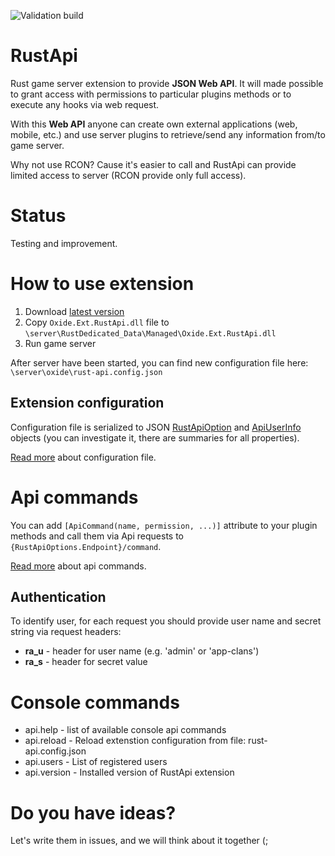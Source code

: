 ![Validation build](https://github.com/NickRimmer/RustApi/workflows/Validation%20build/badge.svg?branch=master)

# RustApi
Rust game server extension to provide **JSON Web API**.
It will made possible to grant access with permissions to particular plugins methods or to execute any hooks via web request.

With this **Web API** anyone can create own external applications (web, mobile, etc.) and use server plugins to retrieve/send any information from/to game server.

Why not use RCON? Cause it's easier to call and RustApi can provide limited access to server (RCON provide only full access).

# Status
Testing and improvement.

# How to use extension
1. Download [latest version](https://github.com/NickRimmer/RustApi/releases)
2. Copy `Oxide.Ext.RustApi.dll` file to `\server\RustDedicated_Data\Managed\Oxide.Ext.RustApi.dll`
3. Run game server

After server have been started, you can find new configuration file here:
`\server\oxide\rust-api.config.json`

## Extension configuration
Configuration file is serialized to JSON [RustApiOption](Oxide.Ext.RustApi/Models/RustApiOptions.cs) and [ApiUserInfo](Oxide.Ext.RustApi/Models/ApiUserInfo.cs) objects (you can investigate it, there are summaries for all properties).

[Read more](Configuration.md) about configuration file.

# Api commands
You can add `[ApiCommand(name, permission, ...)]` attribute to your plugin methods and call them via Api requests to `{RustApiOptions.Endpoint}/command`.

[Read more](Commands.md) about api commands.

## Authentication
To identify user, for each request you should provide user name and secret string via request headers:
- **ra_u** - header for user name (e.g. 'admin' or 'app-clans')
- **ra_s** - header for secret value

# Console commands
- api.help - list of available console api commands
- api.reload - Reload extenstion configuration from file: rust-api.config.json
- api.users - List of registered users
- api.version - Installed version of RustApi extension

# Do you have ideas?
Let's write them in issues, and we will think about it together (;
